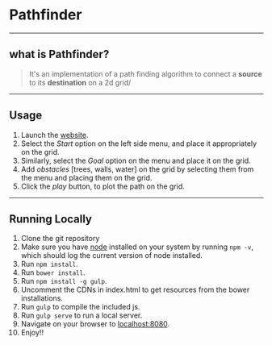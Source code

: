 # Pathfinder
----
## what is Pathfinder?

> It's an implementation of a path finding algorithm to connect a **source** to its **destination** on a 2d grid/

----
## Usage
1. Launch the [website](http://www.matthamil.me/Pathfinder).
2. Select the *Start* option on the left side menu, and place it appropriately on the grid.
3. Similarly, select the *Goal* option on the menu and place it on the grid.
4. Add *obstacles* [trees, walls, water] on the grid by selecting them from the menu and placing them on the grid.
5. Click the *play* button, to plot the path on the grid.

----
## Running Locally
1. Clone the git repository
2. Make sure you have [node](https://nodejs.org/) installed on your system by running `npm -v`, which should log the current version of node installed.
3. Run `npm install`.
3. Run `bower install`.
3. Run `npm install -g gulp`.
3. Uncomment the CDNs in index.html to get resources from the bower installations.
3. Run `gulp` to compile the included js.
3. Run `gulp serve` to run a local server.
3. Navigate on your browser to [localhost:8080](http://127.0.0.1:8080).
4. Enjoy!! 